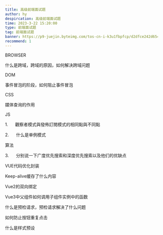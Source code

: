 ```yaml
---
title: 高级前端面试题
author: hy
despircation: 高级前端面试题
time: 2023-3-22 15:20:00
type: 前端面试题
tag: 前端面试题
banner: https://p9-juejin.byteimg.com/tos-cn-i-k3u1fbpfcp/d2dfce242d65465a80a01c7eb56d294e~tplv-k3u1fbpfcp-watermark.image?" alt="20210204411652_oerTjp.jpg
recommend: 1
---
```


BROWSER

什么是跨域，跨域的原因，如何解决跨域问题

DOM

事件冒泡的阶段，如何阻止事件冒泡

CSS

媒体查询的作用

JS

1.      觀察者模式與發佈訂閲模式的相同點與不同點

2.      什么是单例模式

算法

3.      分别说一下广度优先搜索和深度优先搜索以及他们的优缺点

VUE代码优化封装

Keep-alive缓存了什么内容

Vue2的双向绑定

Vue3中父组件如何调用子组件实例中的函数

什么是预检请求，预检请求解决了什么问题

如何防止按钮重复点击

什么是样式预设
